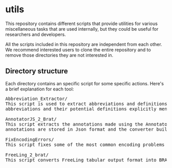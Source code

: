 # utils

This repository contains different scripts that provide utilities for various miscellaneous tasks that are used internally, but they 
could be useful for researchers and developers.

All the scripts included in this repository are independent from each other. We recommend interested users to clone the entire repository and to remove those directories they are not interested in.

## Directory structure

Each directory contains an specific script for some specific actions. Here's a brief explanation for each tool:

<pre>
Abbreviation_Extractor/
This script is used to extract abbreviations and definitions from biomedical texts written in Spanish, by detecting 
abbreviations and their potential definitions explicitly mentioned in the same sentence.

AnnotatorJS_2_Brat/
This script extracts the annotations made using the AnnotatorJS library and converts them into Brat format. AnnotatorJS' 
annotations are stored in Json format and the converter builds ANN files from them.

FixEncodingErrors/
This script fixes some of the most common encoding problems in corpora.

FreeLing_2_brat/
This script converts FreeLing tabular output format into BRAT standoff format.
</pre>
